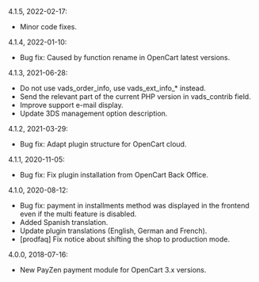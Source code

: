 4.1.5, 2022-02-17:
- Minor code fixes.

4.1.4, 2022-01-10:
- Bug fix: Caused by function rename in OpenCart latest versions.

4.1.3, 2021-06-28:
- Do not use vads\_order\_info, use vads\_ext\_info\_* instead.
- Send the relevant part of the current PHP version in vads\_contrib field.
- Improve support e-mail display.
- Update 3DS management option description.

4.1.2, 2021-03-29:
- Bug fix: Adapt plugin structure for OpenCart cloud.

4.1.1, 2020-11-05:
- Bug fix: Fix plugin installation from OpenCart Back Office.

4.1.0, 2020-08-12:
- Bug fix: payment in installments method was displayed in the frontend even if the multi feature is disabled.
- Added Spanish translation.
- Update plugin translations (English, German and French).
- [prodfaq] Fix notice about shifting the shop to production mode.

4.0.0, 2018-07-16:
- New PayZen payment module for OpenCart 3.x versions.